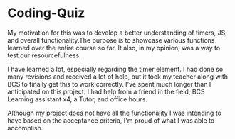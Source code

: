 # Coding-Quiz
My motivation for this was to develop a better understanding of timers, JS, and overall functionality.The purpose is to showcase various functions learned over the entire course so far. It also, in my opinion, was a way to test our resourcefulness. 

I have learned a lot, especially regarding the timer element. I had done so many revisions and received a lot of help, but it took my teacher along with BCS to finally get this to work correctly. I've spent much longer than I anticipated on this project. I had help from a friend in the field, BCS Learning assistant x4, a Tutor, and office hours.

Although my project does not have all the functionality I was intending to have based on the acceptance criteria, I'm proud of what I was able to accomplish. 